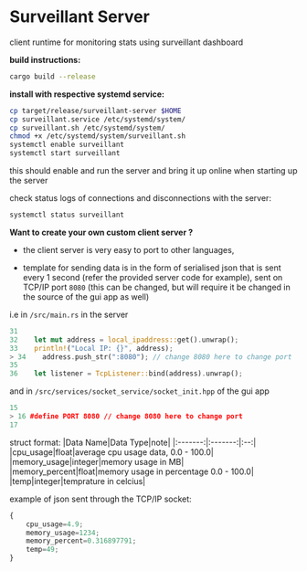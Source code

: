 # Surveillant Server
client runtime for monitoring stats using surveillant dashboard

**build instructions:**
```sh
cargo build --release
```

**install with respective systemd service:**
```sh
cp target/release/surveillant-server $HOME
cp surveillant.service /etc/systemd/system/
cp surveillant.sh /etc/systemd/system/
chmod +x /etc/systemd/system/surveillant.sh
systemctl enable surveillant
systemctl start surveillant
```
this should enable and run the server and bring it up online when starting up the server

check status logs of connections and disconnections with the server: 
```sh
systemctl status surveillant
```

**Want to create your own custom client server ?**

* the client server is very easy to port to other languages, 
  
* template for sending data is in the form of serialised json that is sent every 1 second (refer the provided server code for example), sent on TCP/IP port `8080` (this can be changed, but will require it be changed in the source of the gui app as well)

i.e
in `/src/main.rs` in the server

```rust
31
32    let mut address = local_ipaddress::get().unwrap(); 
33    println!("Local IP: {}", address);
> 34    address.push_str(":8080"); // change 8080 here to change port
35
36    let listener = TcpListener::bind(address).unwrap();
```

and 
in `/src/services/socket_service/socket_init.hpp` of the gui app

```c++
15 
> 16 #define PORT 8080 // change 8080 here to change port
17
```

struct format:
|Data Name|Data Type|note|
|:-------:|:-------:|:--:|
|cpu_usage|float|average cpu usage data, 0.0 - 100.0|
|memory_usage|integer|memory usage in MB|
|memory_percent|float|memory usage in percentage 0.0 - 100.0|
|temp|integer|temprature in celcius|

example of json sent through the TCP/IP socket:
```js
{
    cpu_usage=4.9;
    memory_usage=1234;
    memory_percent=0.316897791;
    temp=49;
}
```